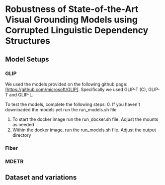 # Robustness of State-of-the-Art Visual Grounding Models using Corrupted Linguistic Dependency Structures

## Model Setups
### GLIP
We used the models provided on the following github page: [https://github.com/microsoft/GLIP]. Specifically we used GLIP-T (C), GLIP-T and GLIP-L.

To test the models, complete the following steps:
0. If you haven't downloaded the models yet run the run_models.sh file
1. To start the docker image run the run_docker.sh file. Adjust the mounts as needed
2. Within the docker image, run the run_models.sh file. Adjust the output directory

### Fiber

### MDETR

## Dataset and variations